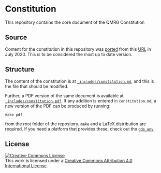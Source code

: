 # Constitution
This repository contains the core document of the QMRG Constitution

## Source

Content for the constitution in this repository was [ported](https://github.com/qmrg/constitution/commit/a53e4835c38c1e09a7c2887e286bebed58c560b5) from this [URL](https://alexsingleton.files.wordpress.com/2014/09/constitution_2001.pdf) in July 2020. This is to be considered the most up to date version.

## Structure

The content of the constitution is at [`_includes/constitution.md`](_includes/constitution.md), and this is the file that should be modified. 

Further, a PDF version of the same document is available at [`_includes/constitution.pdf`](_includes/constitution.pdf). If any addition is entered in `constitution.md`, a new version of the PDF can be produced by running:

```
make pdf
```

from the root folder of the repository. `make` and a LaTeX distribution are required. If you need a platform that provides these, check out the [`gds_env`](https://github.com/darribas/gds_env).


## License

<a rel="license" href="http://creativecommons.org/licenses/by/4.0/"><img alt="Creative Commons License" style="border-width:0" src="https://i.creativecommons.org/l/by/4.0/88x31.png" /></a><br />This work is licensed under a <a rel="license" href="http://creativecommons.org/licenses/by/4.0/">Creative Commons Attribution 4.0 International License</a>.
